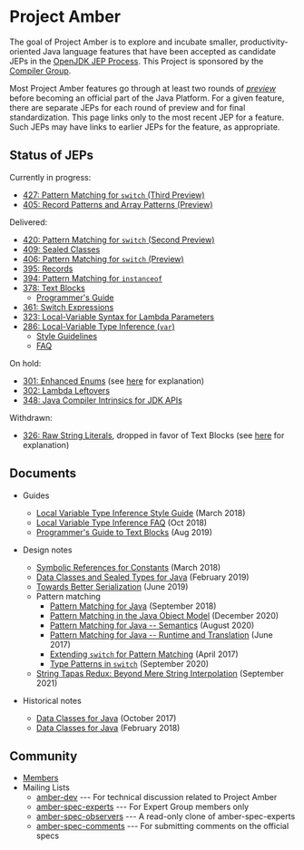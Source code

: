 # Project Amber

The goal of Project Amber is to explore and incubate smaller,
productivity-oriented Java language features that have been accepted
as candidate JEPs in
the [OpenJDK JEP Process](https://openjdk.java.net/jeps/1). This
Project is sponsored by
the [Compiler Group](https://openjdk.java.net/groups/compiler).

Most Project Amber features go through at least two rounds
of [_preview_](https://openjdk.java.net/jeps/12) before becoming an
official part of the Java Platform.  For a given feature, there are separate
JEPs for each round of preview and for final standardization.  This
page links only to the most recent JEP for a feature. Such JEPs may
have links to earlier JEPs for the feature, as appropriate.

## Status of JEPs

Currently in progress:

  - [427: Pattern Matching for <code>switch</code> (Third Preview)](https://openjdk.java.net/jeps/427)
  - [405: Record Patterns and Array Patterns (Preview)](https://openjdk.java.net/jeps/405)

<p>Delivered:</p>

  - [420: Pattern Matching for <code>switch</code> (Second Preview)](https://openjdk.java.net/jeps/420)
  - [409: Sealed Classes](https://openjdk.java.net/jeps/409)
  - [406: Pattern Matching for <code>switch</code> (Preview)](https://openjdk.java.net/jeps/406)
  - [395: Records](https://openjdk.java.net/jeps/395)
  - [394: Pattern Matching for <code>instanceof</code>](https://openjdk.java.net/jeps/394)
  - [378: Text Blocks](https://openjdk.java.net/jeps/378)
    - [Programmer's Guide](guides/text-blocks-guide)
  - [361: Switch Expressions](https://openjdk.java.net/jeps/361)
  - [323: Local-Variable Syntax for Lambda Parameters](https://openjdk.java.net/jeps/323)
  - [286: Local-Variable Type Inference (<code>var</code>)](https://openjdk.java.net/jeps/286)
    - [Style Guidelines](guides/lvti-style-guide)
    - [FAQ](guides/lvti-faq)

On hold:

 - [301: Enhanced Enums](https://openjdk.java.net/jeps/301) (see [here](https://mail.openjdk.java.net/pipermail/amber-spec-experts/2017-May/000041.html) for explanation)
 - [302: Lambda Leftovers](https://openjdk.java.net/jeps/302)
 - [348: Java Compiler Intrinsics for JDK APIs](https://openjdk.java.net/jeps/348)

Withdrawn:

 - [326: Raw String Literals](https://openjdk.java.net/jeps/326), dropped in favor of Text Blocks (see [here](https://mail.openjdk.java.net/pipermail/jdk-dev/2018-December/002402.html) for explanation)

## Documents

  - Guides
    - [Local Variable Type Inference Style Guide](guides/lvti-style-guide) (March 2018)
    - [Local Variable Type Inference FAQ](guides/lvti-faq) (Oct 2018)
    - [Programmer's Guide to Text Blocks](guides/text-blocks-guide) (Aug 2019)

  - Design notes
    - [Symbolic References for Constants](design-notes/constables) (March 2018)
    - [Data Classes and Sealed Types for Java](design-notes/records-and-sealed-classes) (February 2019)
    - [Towards Better Serialization](design-notes/towards-better-serialization) (June 2019)
    - Pattern matching
      - [Pattern Matching for Java](design-notes/patterns/pattern-matching-for-java) (September 2018)
      - [Pattern Matching in the Java Object Model](design-notes/patterns/pattern-match-object-model) (December 2020)
      - [Pattern Matching for Java -- Semantics](design-notes/patterns/pattern-match-semantics) (August 2020)
      - [Pattern Matching for Java -- Runtime and Translation](design-notes/patterns/pattern-match-translation) (June 2017)
      - [Extending `switch` for Pattern Matching](design-notes/patterns/extending-switch-for-patterns) (April 2017)
      - [Type Patterns in `switch`](design-notes/patterns/type-patterns-in-switch) (September 2020)
    - [String Tapas Redux: Beyond Mere String Interpolation](design-notes/templated-strings) (September 2021)

  - Historical notes
    - [Data Classes for Java](design-notes/data-classes-historical-1) (October 2017)
    - [Data Classes for Java](design-notes/data-classes-historical-2) (February 2018)

## Community

  - [Members](https://openjdk.java.net/census#amber)
  - Mailing Lists
    - [amber-dev](https://mail.openjdk.java.net/mailman/listinfo/amber-dev) --- For technical discussion related to Project Amber
    - [amber-spec-experts](https://mail.openjdk.java.net/mailman/listinfo/amber-spec-experts) --- For Expert Group members only
    - [amber-spec-observers](https://mail.openjdk.java.net/mailman/listinfo/amber-spec-observers) --- A read-only clone of amber-spec-experts
    - [amber-spec-comments](https://mail.openjdk.java.net/mailman/listinfo/amber-spec-comments) --- For submitting comments on the official specs

